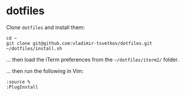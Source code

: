 # dotfiles

Clone `dotfiles` and install them:

    cd ~
    git clone git@github.com:vladimir-tsvetkov/dotfiles.git
    ~/dotfiles/install.sh

… then load the iTerm preferences from the `~/dotfiles/iterm2/` folder.

… then run the following in Vim:

    :source %
    :PlugInstall

